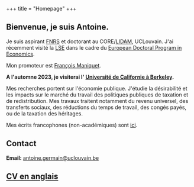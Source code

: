 +++
title = "Homepage"
+++

## Bienvenue, je suis Antoine. 

Je suis aspirant [FNRS](ttps://www.frs-fnrs.be/en/le-fnrs/missions-du-fnrs) et doctorant au CORE/[LIDAM](https://uclouvain.be/en/research-institutes/lidam), UCLouvain. J'ai récemment visité la [LSE](https://www.lse.ac.uk/economics) dans le cadre du [European Doctoral Program in Economics](https://uclouvain.be/en/research-institutes/lidam/core/edp.html).

Mon promoteur est [François Maniquet](https://scholar.google.be/citations?user=cQR8M6IAAAAJ&hl=fr).

**A l'automne 2023, je visiterai l' [Université de Californie à Berkeley](https://www.econ.berkeley.edu/).**

Mes recherches portent sur l'économie publique. J'étudie la désirabilité et les impacts sur le marché du travail des politiques publiques de taxation et de redistribution. Mes travaux traitent notamment du revenu universel, des transferts sociaux, des réductions du temps de travail, des congés payés, ou de la taxation des héritages. 

Mes écrits francophones (non-académiques) sont [ici](https://antoine-germain.github.io/writing). 

## Contact

**Email:** [antoine.germain@uclouvain.be](mailto:antoine.germain@uclouvain.be)  
<!----  **Adresse postale:**  
Center for Operations Research and Econometrics  
Voie du Roman Pays, 34  
1348 Louvain-la-Neuve  
Belgium   -->
 
##  [CV en anglais](https://antoine-germain.github.io/germain_cv.pdf)
